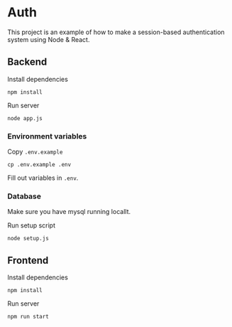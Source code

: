 # Auth

This project is an example of how to make a session-based authentication system using Node & React.

## Backend

Install dependencies

```
npm install
```

Run server

```
node app.js
```

### Environment variables

Copy `.env.example`

```
cp .env.example .env
```

Fill out variables in `.env`.

### Database

Make sure you have mysql running locallt.

Run setup script

```
node setup.js
```

## Frontend

Install dependencies

```
npm install
```

Run server

```
npm run start
```
